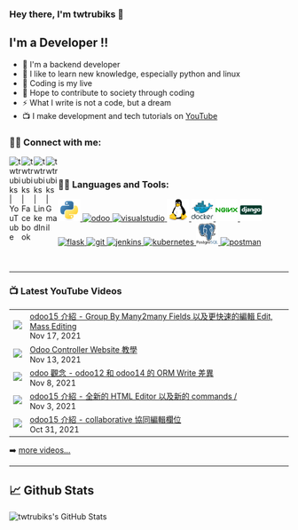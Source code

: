 ### Hey there, I'm twtrubiks 👋

## I'm a Developer !!

- 🔭 I'm a backend developer
- 🌱 I like to learn new knowledge, especially python and linux
- 👯 Coding is my live
- 🥅 Hope to contribute to society through coding
- ⚡  What I write is not a code, but a dream
- 📺 I make development and tech tutorials on [YouTube](https://www.youtube.com/user/blue524326)

### 🙋‍♂️ Connect with me:

[<img align="left" alt="twtrubiks | YouTube" width="22px" src="https://cdn.jsdelivr.net/npm/simple-icons@v3/icons/youtube.svg" />][youtube]
[<img align="left" alt="twtrubiks | Facebook" width="22px" src="https://cdn.jsdelivr.net/npm/simple-icons@v3/icons/facebook.svg" />][facebook]
[<img align="left" alt="twtrubiks | LinkedIn" width="22px" src="https://cdn.jsdelivr.net/npm/simple-icons@v3/icons/linkedin.svg" />][linkedin]
[<img align="left" alt="twtrubiks | Gmail" width="22px" src="https://cdn.jsdelivr.net/npm/simple-icons@v3/icons/gmail.svg" />][gmail]

<br />

### 👨‍💻 Languages and Tools:

<p align="left"> <a href="https://www.python.org" target="_blank"> <img src="https://raw.githubusercontent.com/devicons/devicon/master/icons/python/python-original.svg" alt="python" width="40" height="40"/> <a href="https://www.odoo.com/" target="_blank"> <img src="https://upload.wikimedia.org/wikipedia/commons/thumb/5/50/Odoo_logo.svg/320px-Odoo_logo.svg.png" alt="odoo" width="65" height="40"/> </a> <a href="https://code.visualstudio.com/" target="_blank"> <img src="https://upload.wikimedia.org/wikipedia/commons/thumb/9/9a/Visual_Studio_Code_1.35_icon.svg/240px-Visual_Studio_Code_1.35_icon.svg.png" alt="visualstudio" width="40" height="40"/> </a> <a href="https://www.linux.org/" target="_blank"> <img src="https://raw.githubusercontent.com/devicons/devicon/master/icons/linux/linux-original.svg" alt="linux" width="40" height="40"/> <a href="https://www.docker.com/" target="_blank"> <img src="https://raw.githubusercontent.com/devicons/devicon/master/icons/docker/docker-original-wordmark.svg" alt="docker" width="40" height="40"/> </a> </a> <a href="https://www.nginx.com" target="_blank"> <img src="https://raw.githubusercontent.com/devicons/devicon/master/icons/nginx/nginx-original.svg" alt="nginx" width="40" height="40"/> </a> </a> <a href="https://www.djangoproject.com/" target="_blank"> <img src="https://raw.githubusercontent.com/devicons/devicon/master/icons/django/django-original.svg" alt="django" width="40" height="40"/> </a> <a href="https://flask.palletsprojects.com/" target="_blank"> <img src="https://www.vectorlogo.zone/logos/pocoo_flask/pocoo_flask-icon.svg" alt="flask" width="40" height="40"/> </a> <a href="https://git-scm.com/" target="_blank"> <img src="https://www.vectorlogo.zone/logos/git-scm/git-scm-icon.svg" alt="git" width="40" height="40"/> </a> <a href="https://www.jenkins.io" target="_blank"> <img src="https://www.vectorlogo.zone/logos/jenkins/jenkins-icon.svg" alt="jenkins" width="40" height="40"/> </a> <a href="https://kubernetes.io" target="_blank"> <img src="https://www.vectorlogo.zone/logos/kubernetes/kubernetes-icon.svg" alt="kubernetes" width="40" height="40"/> </a> <a href="https://www.postgresql.org" target="_blank"> <img src="https://raw.githubusercontent.com/devicons/devicon/master/icons/postgresql/postgresql-original-wordmark.svg" alt="postgresql" width="40" height="40"/> </a> <a href="https://postman.com" target="_blank"> <img src="https://www.vectorlogo.zone/logos/getpostman/getpostman-icon.svg" alt="postman" width="40" height="40"/> </a> </p>

<br />

---

### 📺 Latest YouTube Videos

<table>
    <tbody>
<!-- YOUTUBE:START --><tr><td><a href="https://www.youtube.com/watch?v=K1Tf6Ek0t7I"><img width="140px" src="https://i.ytimg.com/vi/K1Tf6Ek0t7I/mqdefault.jpg"></a></td>
<td><a href="https://www.youtube.com/watch?v=K1Tf6Ek0t7I">odoo15 介紹 - Group By Many2many Fields 以及更快速的編輯 Edit, Mass Editing</a><br/>Nov 17, 2021</td></tr>
<tr><td><a href="https://www.youtube.com/watch?v=nfq0Uo455Vc"><img width="140px" src="https://i.ytimg.com/vi/nfq0Uo455Vc/mqdefault.jpg"></a></td>
<td><a href="https://www.youtube.com/watch?v=nfq0Uo455Vc">Odoo Controller Website 教學</a><br/>Nov 13, 2021</td></tr>
<tr><td><a href="https://www.youtube.com/watch?v=DtHOq9UWe0w"><img width="140px" src="https://i.ytimg.com/vi/DtHOq9UWe0w/mqdefault.jpg"></a></td>
<td><a href="https://www.youtube.com/watch?v=DtHOq9UWe0w">odoo 觀念 - odoo12 和 odoo14 的 ORM Write 差異</a><br/>Nov 8, 2021</td></tr>
<tr><td><a href="https://www.youtube.com/watch?v=UHMvLnPZSVM"><img width="140px" src="https://i.ytimg.com/vi/UHMvLnPZSVM/mqdefault.jpg"></a></td>
<td><a href="https://www.youtube.com/watch?v=UHMvLnPZSVM">odoo15 介紹 - 全新的 HTML Editor 以及新的 commands /</a><br/>Nov 3, 2021</td></tr>
<tr><td><a href="https://www.youtube.com/watch?v=aqEJ7CMfEIo"><img width="140px" src="https://i.ytimg.com/vi/aqEJ7CMfEIo/mqdefault.jpg"></a></td>
<td><a href="https://www.youtube.com/watch?v=aqEJ7CMfEIo">odoo15 介紹 - collaborative 協同編輯欄位</a><br/>Oct 31, 2021</td></tr>
<!-- YOUTUBE:END -->
    </tbody>
</table>

➡️ [more videos...](https://www.youtube.com/user/blue524326)

---

## 📈 Github Stats

<p align="left">
  <img align="left" alt="twtrubiks's GitHub Stats" src="https://github-readme-stats.vercel.app/api?username=twtrubiks&show_icons=true&hide_border=true" />
</p>

[youtube]: https://www.youtube.com/user/blue524326
[linkedin]: https://www.linkedin.com/in/twtrubiks-a09330145/
[facebook]: https://www.facebook.com/TWTRubiks
[gmail]: mailto:twtrubiks@gmail.com
